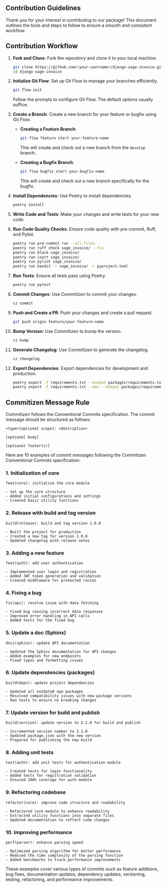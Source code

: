 ## Contribution Guidelines

Thank you for your interest in contributing to our package! This document outlines the tools and steps to follow to ensure a smooth and consistent workflow.

## Contribution Workflow

1. **Fork and Clone**: Fork the repository and clone it to your local machine.
    ```bash
    git clone https://github.com/<your-username>/django-sage-invoice.git
    cd django-sage-invoice
    ```


2. **Initialize Git Flow**: Set up Git Flow to manage your branches efficiently.
    ```bash
    git flow init
    ```
    Follow the prompts to configure Git Flow. The default options usually suffice.

3. **Create a Branch**: Create a new branch for your feature or bugfix using Git Flow.

    - **Creating a Feature Branch**:
      ```bash
      git flow feature start your-feature-name
      ```
      This will create and check out a new branch from the `develop` branch.

    - **Creating a Bugfix Branch**:
      ```bash
      git flow bugfix start your-bugfix-name
      ```
      This will create and check out a new branch specifically for the bugfix.

4. **Install Dependencies**: Use Poetry to install dependencies.
    ```bash
    poetry install
    ```

5. **Write Code and Tests**: Make your changes and write tests for your new code.

6. **Run Code Quality Checks**: Ensure code quality with pre-commit, Ruff, and Pylint.
    ```bash
    poetry run pre-commit run --all-files
    poetry run ruff check sage_invoice/ --fix
    poetry run black sage_invoice/
    poetry run isort sage_invoice/
    poetry run pylint sage_invoice/
    poetry run bandit -r sage_invoice/ -c pyproject.toml
    ```

7. **Run Tests**: Ensure all tests pass using Poetry.
    ```bash
    poetry run pytest
    ```

8. **Commit Changes**: Use Commitizen to commit your changes.
    ```bash
    cz commit
    ```

9. **Push and Create a PR**: Push your changes and create a pull request.
    ```bash
    git push origin feature/your-feature-name
    ```

10. **Bump Version**: Use Commitizen to bump the version.
    ```bash
    cz bump
    ```

11. **Generate Changelog**: Use Commitizen to generate the changelog.
    ```bash
    cz changelog
    ```

12. **Export Dependencies**: Export dependencies for development and production.
    ```bash
    poetry export -f requirements.txt --output packages/requirements.txt --without-hashes
    poetry export -f requirements.txt --dev --output packages/requirements-dev.txt --without-hashes
    ```

## Commitizen Message Rule

Commitizen follows the Conventional Commits specification. The commit message should be structured as follows:

```
<type>[optional scope]: <description>

[optional body]

[optional footer(s)]
```

Here are 10 examples of commit messages following the Commitizen Conventional Commits specification:

### 1. Initialization of core
```
feat(core): initialize the core module

- Set up the core structure
- Added initial configurations and settings
- Created basic utility functions
```

### 2. Release with build and tag version
```
build(release): build and tag version 1.0.0

- Built the project for production
- Created a new tag for version 1.0.0
- Updated changelog with release notes
```

### 3. Adding a new feature
```
feat(auth): add user authentication

- Implemented user login and registration
- Added JWT token generation and validation
- Created middleware for protected routes
```

### 4. Fixing a bug
```
fix(api): resolve issue with data fetching

- Fixed bug causing incorrect data responses
- Improved error handling in API calls
- Added tests for the fixed bug
```

### 5. Update a doc (Sphinx)
```
docs(sphinx): update API documentation

- Updated the Sphinx documentation for API changes
- Added examples for new endpoints
- Fixed typos and formatting issues
```

### 6. Update dependencies (packages)
```
build(deps): update project dependencies

- Updated all outdated npm packages
- Resolved compatibility issues with new package versions
- Ran tests to ensure no breaking changes
```

### 7. Update version for build and publish
```
build(version): update version to 2.1.0 for build and publish

- Incremented version number to 2.1.0
- Updated package.json with the new version
- Prepared for publishing the new build
```

### 8. Adding unit tests
```
test(auth): add unit tests for authentication module

- Created tests for login functionality
- Added tests for registration validation
- Ensured 100% coverage for auth module
```

### 9. Refactoring codebase
```
refactor(core): improve code structure and readability

- Refactored core module to enhance readability
- Extracted utility functions into separate files
- Updated documentation to reflect code changes
```

### 10. Improving performance
```
perf(parser): enhance parsing speed

- Optimized parsing algorithm for better performance
- Reduced the time complexity of the parsing function
- Added benchmarks to track performance improvements
```

These examples cover various types of commits such as feature additions, bug fixes, documentation updates, dependency updates, versioning, testing, refactoring, and performance improvements.
